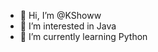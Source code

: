 - 👋 Hi, I’m @KShoww
- 👀 I’m interested in Java
- 🌱 I’m currently learning Python
<!---
KShoww/KShoww is a ✨ special ✨ repository because its `README.md` (this file) appears on your GitHub profile.
You can click the Preview link to take a look at your changes.
--->
